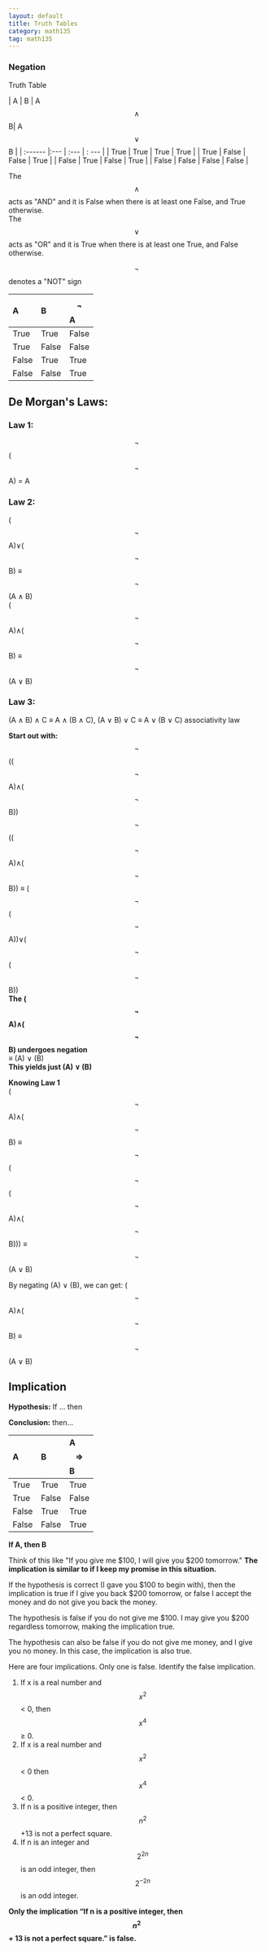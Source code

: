 ```yaml
---
layout: default
title: Truth Tables
category: math135
tag: math135
---
```


### Negation

Truth Table

| A | B | A $$\land$$ B| A $$\lor$$ B |
| :------ |:--- | :--- | : --- |
| True | True | True | True |
| True | False | False | True |
| False | True | False | True |
| False | False | False | False |

The $$\land$$ acts as "AND" and it is False when there is at least one False, and True otherwise.  
The $$\lor$$ acts as "OR" and it is True when there is at least one True, and False otherwise.

$$\lnot$$ denotes a "NOT" sign

| A | B | $$\lnot$$A |
| :------ |:--- | :--- |
| True | True | False |
| True | False | False |
| False | True | True |
| False | False | True |

## De Morgan's Laws:

### Law 1:

$$\lnot$$ ($$\lnot$$ A) = A

### Law 2:

($$\lnot$$A)∨($$\lnot$$B) ≡ $$\lnot$$(A ∧ B)  
($$\lnot$$A)∧($$\lnot$$B) ≡ $$\lnot$$(A ∨ B)

### Law 3:  
(A ∧ B) ∧ C ≡ A ∧ (B ∧ C), (A ∨ B) ∨ C ≡ A ∨ (B ∨ C)
associativity law

**Start out with:** $$\lnot$$(($$\lnot$$A)∧($$\lnot$$B))   
$$\lnot$$(($$\lnot$$A)∧($$\lnot$$B))  ≡ ($$\lnot$$($$\lnot$$A))∨($$\lnot$$($$\lnot$$B))  
**The ($$\lnot$$A)∧($$\lnot$$B) undergoes negation**  
≡ (A) ∨ (B)  
**This yields just (A) ∨ (B)**

**Knowing Law 1**  
($$\lnot$$A)∧($$\lnot$$B) ≡ $$\lnot$$($$\lnot$$($$\lnot$$A)∧($$\lnot$$B))) ≡ $$\lnot$$(A ∨ B)  


By negating (A) ∨ (B), we can get:
($$\lnot$$A)∧($$\lnot$$B) ≡ $$\lnot$$(A ∨ B)

## Implication

**Hypothesis:**
If ... then

**Conclusion:**
then...

| A | B | A $$\Rightarrow$$ B|
| :------ |:--- | :--- |
| True | True | True |
| True | False | False |
| False | True | True |
| False | False | True |

**If A, then B**  

Think of this like "If you give me $100, I will give you $200 tomorrow."
**The implication is similar to if I keep my promise in this situation.**

If the hypothesis is correct (I gave you $100 to begin with), then the implication is true if I give you back $200 tomorrow, or false I accept the money and do not give you back the money.

The hypothesis is false if you do not give me $100. I may give you $200 regardless tomorrow, making the implication true.

The hypothesis can also be false if you do not give me money, and I give you no money. In this case, the implication is also true.


Here are four implications. Only one is false. Identify the false implication.  
1. If x is a real number and $$x^2$$ < 0, then $$x^4$$ ≥ 0.  
2. If x is a real number and $$x^2$$ < 0 then $$x^4$$ < 0.  
3. If n is a positive integer, then $$n^2$$ +13 is not a perfect square.  
4. If n is an integer and $$2^{2n}$$ is an odd integer, then $$2^{−2n}$$ is an odd integer.  

**Only the implication “If n is a positive integer, then $$n^2$$ + 13 is not a perfect square.” is false.**
